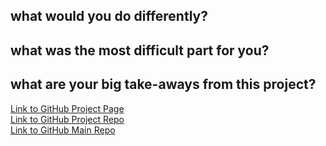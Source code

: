
what would you do differently?
- 

what was the most difficult part for you?
- 



what are your big take-aways from this project?
- 


[Link to GitHub Project Page](https://xinceciliaw.github.io/project2-558/) \
[Link to GitHub Project Repo](https://github.com/maxwell-marion/project2-558) \
[Link to GitHub Main Repo](https://github.com/xinceciliaw/xinceciliaw.github.io)

